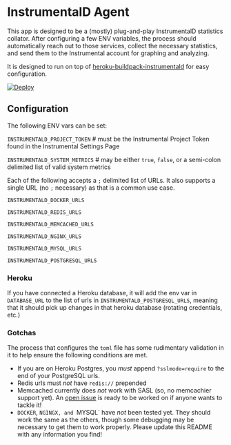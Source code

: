 # InstrumentalD Agent

This app is designed to be a (mostly) plug-and-play InstrumentalD statistics collator. After configuring a few ENV variables, the process should automatically reach out to those services, collect the necessary statistics, and send them to the Instrumental account for graphing and analyzing.

It is designed to run on top of [heroku-buildpack-instrumentald](https://github.com/jacobsmith/heroku-buildpack-instrumentald) for easy configuration.

[![Deploy](https://www.herokucdn.com/deploy/button.png)](https://heroku.com/deploy)

## Configuration

The following ENV vars can be set:

`INSTRUMENTALD_PROJECT_TOKEN` # must be the Instrumental Project Token found in the Instrumental Settings Page

`INSTRUMENTALD_SYSTEM_METRICS` # may be either `true`, `false`, or a semi-colon delimited list of valid system metrics

Each of the following accepts a `;` delimited list of URLs. It also supports a single URL (no `;` necessary) as that is a common use case.

`INSTRUMENTALD_DOCKER_URLS`

`INSTRUMENTALD_REDIS_URLS`

`INSTRUMENTALD_MEMCACHED_URLS`

`INSTRUMENTALD_NGINX_URLS`

`INSTRUMENTALD_MYSQL_URLS`

`INSTRUMENTALD_POSTGRESQL_URLS`


### Heroku

If you have connected a Heroku database, it will add the env var in `DATABASE_URL` to the list of urls in `INSTRUMENTALD_POSTGRESQL_URLS`, meaning that it should pick up changes in that heroku database (rotating credentials, etc.)

### Gotchas

The process that configures the `toml` file has some rudimentary validation in it to help ensure the following conditions are met.
  - If you are on Heroku Postgres, you *must* append `?sslmode=require` to the end of your PostgreSQL urls.
  - Redis urls must *not* have `redis://` prepended
  - Memcached currently does *not* work with SASL (so, no memcachier support yet). An [open issue](https://github.com/influxdata/telegraf/issues/2613) is ready to be worked on if anyone wants to tackle it!
  - `DOCKER`, `NGINGX, and `MYSQL` have *not* been tested yet. They should work the same as the others, though some debugging may be necessary to get them to work properly. Please update this README with any information you find!
